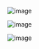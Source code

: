
![image](https://github.com/user-attachments/assets/0a12d691-8de7-409f-8e13-22bdb3296e3e)

![image](https://github.com/user-attachments/assets/5ce3c2cc-bb36-474f-a48e-f909a25c6601)

![image](https://github.com/user-attachments/assets/615dd7a0-8601-4dcb-ab32-90248f1ea8b5)
